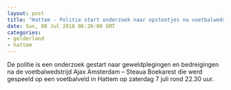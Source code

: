 ```yaml
---
layout: post
title: "Hattem - Politie start onderzoek naar opstootjes na voetbalwedstrijd"
date: Sun, 08 Jul 2018 06:26:00 GMT
categories: 
- gelderland 
- hattem 
---
```


De politie is een onderzoek gestart naar geweldplegingen en bedreigingen na de voetbalwedstrijd Ajax Amsterdam – Steaua Boekarest die werd gespeeld op een voetbalveld in Hattem op zaterdag 7 juli rond 22.30 uur.
